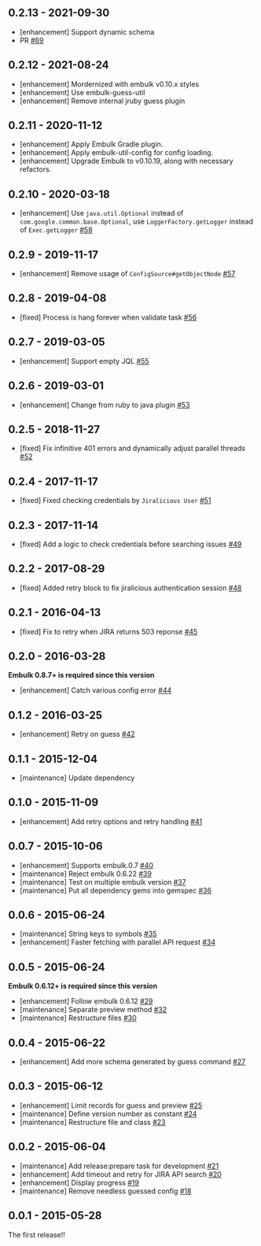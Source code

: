 ## 0.2.13 - 2021-09-30
* [enhancement] Support dynamic schema
* PR [#69](https://github.com/treasure-data/embulk-input-jira/pull/69)

## 0.2.12 - 2021-08-24
* [enhancement] Mordernized with embulk v0.10.x styles
* [enhancement] Use embulk-guess-util
* [enhancement] Remove internal jruby guess plugin

## 0.2.11 - 2020-11-12

* [enhancement] Apply Embulk Gradle plugin.
* [enhancement] Apply embulk-util-config for config loading.
* [enhancement] Upgrade Embulk to v0.10.19, along with necessary refactors.

## 0.2.10 - 2020-03-18

* [enhancement] Use `java.util.Optional` instead of `com.google.common.base.Optional`, use `LoggerFactory.getLogger` instead of `Exec.getLogger` [#58](https://github.com/treasure-data/embulk-input-jira/pull/58)

## 0.2.9 - 2019-11-17

* [enhancement] Remove usage of `ConfigSource#getObjectNode` [#57](https://github.com/treasure-data/embulk-input-jira/pull/57)

## 0.2.8 - 2019-04-08

* [fixed] Process is hang forever when validate task [#56](https://github.com/treasure-data/embulk-input-jira/pull/56)

## 0.2.7 - 2019-03-05

* [enhancement] Support empty JQL [#55](https://github.com/treasure-data/embulk-input-jira/pull/55)

## 0.2.6 - 2019-03-01

* [enhancement] Change from ruby to java plugin [#53](https://github.com/treasure-data/embulk-input-jira/pull/53)

## 0.2.5 - 2018-11-27

* [fixed] Fix infinitive 401 errors and dynamically adjust parallel threads [#52](https://github.com/treasure-data/embulk-input-jira/pull/52)

## 0.2.4 - 2017-11-17

* [fixed] Fixed checking credentials by `Jiralicious User` [#51](https://github.com/treasure-data/embulk-input-jira/pull/51)

## 0.2.3 - 2017-11-14

* [fixed] Add a logic to check credentials before searching issues [#49](https://github.com/treasure-data/embulk-input-jira/pull/49)

## 0.2.2 - 2017-08-29

* [fixed] Added retry block to fix jiralicious authentication session [#48](https://github.com/treasure-data/embulk-input-jira/pull/48)

## 0.2.1 - 2016-04-13

* [fixed] Fix to retry when JIRA returns 503 reponse [#45](https://github.com/treasure-data/embulk-input-jira/pull/45)

## 0.2.0 - 2016-03-28

**Embulk 0.8.7+ is required since this version**

* [enhancement] Catch various config error [#44](https://github.com/treasure-data/embulk-input-jira/pull/44)

## 0.1.2 - 2016-03-25
* [enhancement] Retry on guess [#42](https://github.com/treasure-data/embulk-input-jira/pull/42)

## 0.1.1 - 2015-12-04

* [maintenance] Update dependency

## 0.1.0 - 2015-11-09

* [enhancement] Add retry options and retry handling [#41](https://github.com/treasure-data/embulk-input-jira/pull/41)

## 0.0.7 - 2015-10-06

* [enhancement] Supports embulk.0.7 [#40](https://github.com/treasure-data/embulk-input-jira/pull/40)
* [maintenance] Reject embulk 0.6.22 [#39](https://github.com/treasure-data/embulk-input-jira/pull/39)
* [maintenance] Test on multiple embulk version [#37](https://github.com/treasure-data/embulk-input-jira/pull/37)
* [maintenance] Put all dependency gems into gemspec [#36](https://github.com/treasure-data/embulk-input-jira/pull/36)

## 0.0.6 - 2015-06-24
* [maintenance] String keys to symbols [#35](https://github.com/treasure-data/embulk-input-jira/pull/35)
* [enhancement] Faster fetching with parallel API request [#34](https://github.com/treasure-data/embulk-input-jira/pull/34)

## 0.0.5 - 2015-06-24

**Embulk 0.6.12+ is required since this version**

* [enhancement] Follow embulk 0.6.12 [#29](https://github.com/treasure-data/embulk-input-jira/pull/29)
* [maintenance] Separate preview method [#32](https://github.com/treasure-data/embulk-input-jira/pull/32)
* [maintenance] Restructure files [#30](https://github.com/treasure-data/embulk-input-jira/pull/30)

## 0.0.4 - 2015-06-22
* [enhancement] Add more schema generated by guess command [#27](https://github.com/treasure-data/embulk-input-jira/pull/27)

## 0.0.3 - 2015-06-12
* [enhancement] Limit records for guess and preview [#25](https://github.com/treasure-data/embulk-input-jira/pull/25)
* [maintenance] Define version number as constant [#24](https://github.com/treasure-data/embulk-input-jira/pull/24)
* [maintenance] Restructure file and class [#23](https://github.com/treasure-data/embulk-input-jira/pull/23)

## 0.0.2 - 2015-06-04
* [maintenance] Add release:prepare task for development [#21](https://github.com/treasure-data/embulk-input-jira/pull/21)
* [enhancement] Add timeout and retry for JIRA API search [#20](https://github.com/treasure-data/embulk-input-jira/pull/20)
* [enhancement] Display progress [#19](https://github.com/treasure-data/embulk-input-jira/pull/19) 
* [maintenance] Remove needless guessed config [#18](https://github.com/treasure-data/embulk-input-jira/pull/18)

## 0.0.1 - 2015-05-28

The first release!!
